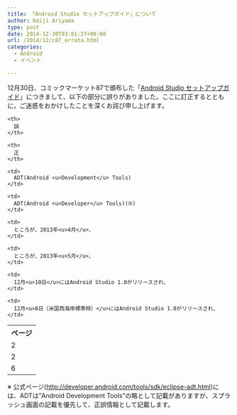 ```yaml
---
title: 「Android Studio セットアップガイド」について
author: Keiji Ariyama
type: post
date: 2014-12-30T03:01:27+00:00
url: /2014/12/c87_errata.html
categories:
  - Android
  - イベント

---
```

12月30日、コミックマーケット87で頒布した「[Android Studio セットアップガイド][1]」につきまして、以下の部分に誤りがありました。ここに訂正するとともに，ご迷惑をおかけしたことを深くお詫び申し上げます。

<!--more-->

<table>
  <tr>
    <th>
      ページ
    </th>
    
    <th>
      誤
    </th>
    
    <th>
      正
    </th>
  </tr>
  
  <tr>
    <td>
      2
    </td>
    
    <td>
      ADT(Android <u>Development</u> Tools)
    </td>
    
    <td>
      ADT(Android <u>Developer</u> Tools)(※)
    </td>
  </tr>
  
  <tr>
    <td>
      2
    </td>
    
    <td>
      ところが、2013年<u>4月</u>、
    </td>
    
    <td>
      ところが、2013年<u>5月</u>、
    </td>
  </tr>
  
  <tr>
    <td>
      6
    </td>
    
    <td>
      12月<u>10日</u>にはAndroid Studio 1.0がリリースされ、
    </td>
    
    <td>
      12月<u>8日（米国西海岸標準時）</u>にはAndroid Studio 1.0がリリースされ、
    </td>
  </tr>
</table>

※ 公式ページ(<http://developer.android.com/tools/sdk/eclipse-adt.html>)には、ADTは&#8221;Android Development Tools&#8221;の略として記載がありますが、スプラッシュ画面の記載を優先して、正誤情報として記載します。

 [1]: https://blog.keiji.io/2014/12/c87.html